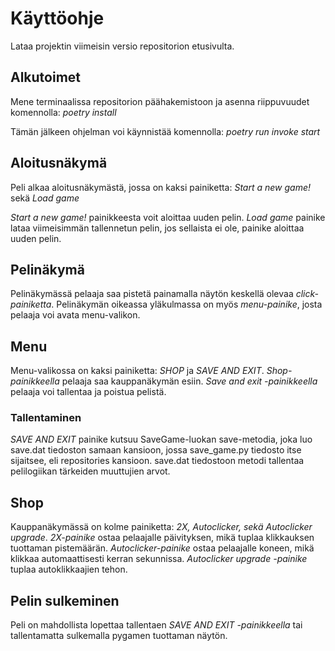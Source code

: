 # Käyttöohje
Lataa projektin viimeisin versio repositorion etusivulta.

## Alkutoimet
Mene terminaalissa repositorion päähakemistoon ja asenna riippuvuudet komennolla: 
_poetry install_

Tämän jälkeen ohjelman voi käynnistää komennolla:
_poetry run invoke start_

## Aloitusnäkymä
Peli alkaa aloitusnäkymästä, jossa on kaksi painiketta:
_Start a new game!_ sekä _Load game_

_Start a new game!_ painikkeesta voit aloittaa uuden pelin.
_Load game_ painike lataa viimeisimmän tallennetun pelin, jos sellaista ei ole, painike aloittaa uuden pelin.

## Pelinäkymä
Pelinäkymässä pelaaja saa pistetä painamalla näytön keskellä olevaa _click-painiketta_. Pelinäkymän oikeassa yläkulmassa on myös _menu-painike_, josta pelaaja voi avata menu-valikon.

## Menu
Menu-valikossa on kaksi painiketta: _SHOP_ ja _SAVE AND EXIT_. _Shop-painikkeella_ pelaaja saa kauppanäkymän esiin. _Save and
 exit -painikkeella_ pelaaja voi tallentaa ja poistua pelistä.
 ### Tallentaminen
 _SAVE AND EXIT_  painike kutsuu SaveGame-luokan save-metodia, joka luo save.dat tiedoston samaan kansioon, jossa save_game.py tiedosto itse sijaitsee, eli repositories kansioon. save.dat tiedostoon metodi tallentaa pelilogiikan tärkeiden muuttujien arvot.
 
 ## Shop
 Kauppanäkymässä on kolme painiketta: _2X, Autoclicker, sekä Autoclicker upgrade_. _2X-painike_ ostaa pelaajalle päivityksen, mikä tuplaa klikkauksen tuottaman pistemäärän. _Autoclicker-painike_ ostaa pelaajalle koneen, mikä klikkaa automaattisesti kerran sekunnissa. _Autoclicker upgrade -painike_ tuplaa autoklikkaajien tehon.
 
 ## Pelin sulkeminen
 Peli on mahdollista lopettaa tallentaen _SAVE AND EXIT -painikkeella_ tai tallentamatta sulkemalla pygamen tuottaman näytön.

